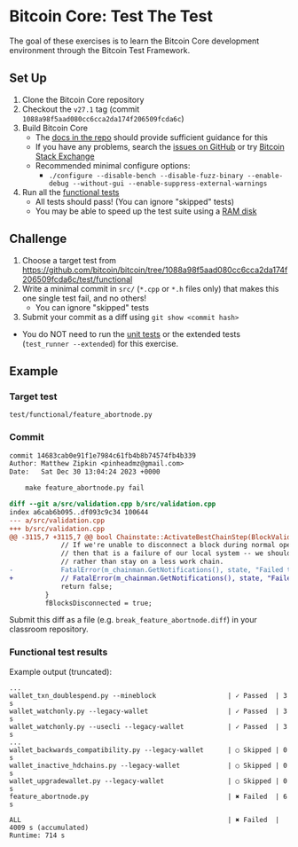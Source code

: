 # Bitcoin Core: Test The Test

The goal of these exercises is to learn the Bitcoin Core development environment
through the Bitcoin Test Framework.

## Set Up

1. Clone the Bitcoin Core repository
2. Checkout the `v27.1` tag (commit `1088a98f5aad080cc6cca2da174f206509fcda6c`)
3. Build Bitcoin Core
    - The [docs in the repo](https://github.com/bitcoin/bitcoin/tree/v27.1/doc#building) should provide sufficient guidance for this
    - If you have any problems, search the [issues on GitHub](https://github.com/bitcoin/bitcoin/issues) or try [Bitcoin Stack Exchange](https://bitcoin.stackexchange.com/)
    - Recommended minimal configure options:
        - `./configure --disable-bench --disable-fuzz-binary --enable-debug --without-gui --enable-suppress-external-warnings`
4. Run all the [functional tests](https://github.com/bitcoin/bitcoin/blob/v27.1/test/functional/README.md)
    - All tests should pass! (You can ignore "skipped" tests)
    - You may be able to speed up the test suite using a [RAM disk](https://github.com/bitcoin/bitcoin/tree/v27.1/test#speed-up-test-runs-with-a-ram-disk)

## Challenge

1. Choose a target test from https://github.com/bitcoin/bitcoin/tree/1088a98f5aad080cc6cca2da174f206509fcda6c/test/functional
2. Write a minimal commit in `src/` (`*.cpp` or `*.h` files only) that makes this one single test fail, and no others!
    - You can ignore "skipped" tests
3. Submit your commit as a diff using `git show <commit hash>`

- You do NOT need to run the [unit tests](https://github.com/bitcoin/bitcoin/blob/v27.1/src/test/README.md)
 or the extended tests (`test_runner --extended`) for this exercise.

## Example

### Target test

`test/functional/feature_abortnode.py`

### Commit

```diff
commit 14683cab0e91f1e7984c61fb4b8b74574fb4b339
Author: Matthew Zipkin <pinheadmz@gmail.com>
Date:   Sat Dec 30 13:04:24 2023 +0000

    make feature_abortnode.py fail

diff --git a/src/validation.cpp b/src/validation.cpp
index a6cab6b095..df093c9c34 100644
--- a/src/validation.cpp
+++ b/src/validation.cpp
@@ -3115,7 +3115,7 @@ bool Chainstate::ActivateBestChainStep(BlockValidationState& state, CBlockIndex*
             // If we're unable to disconnect a block during normal operation,
             // then that is a failure of our local system -- we should abort
             // rather than stay on a less work chain.
-            FatalError(m_chainman.GetNotifications(), state, "Failed to disconnect block; see debug.log for details");
+            // FatalError(m_chainman.GetNotifications(), state, "Failed to disconnect block; see debug.log for details");
             return false;
         }
         fBlocksDisconnected = true;
```

Submit this diff as a file (e.g. `break_feature_abortnode.diff`) in your classroom repository.

### Functional test results

Example output (truncated):

```
...
wallet_txn_doublespend.py --mineblock                  | ✓ Passed  | 3 s
wallet_watchonly.py --legacy-wallet                    | ✓ Passed  | 3 s
wallet_watchonly.py --usecli --legacy-wallet           | ✓ Passed  | 3 s
...
wallet_backwards_compatibility.py --legacy-wallet      | ○ Skipped | 0 s
wallet_inactive_hdchains.py --legacy-wallet            | ○ Skipped | 0 s
wallet_upgradewallet.py --legacy-wallet                | ○ Skipped | 0 s
feature_abortnode.py                                   | ✖ Failed  | 6 s

ALL                                                    | ✖ Failed  | 4009 s (accumulated) 
Runtime: 714 s
```
